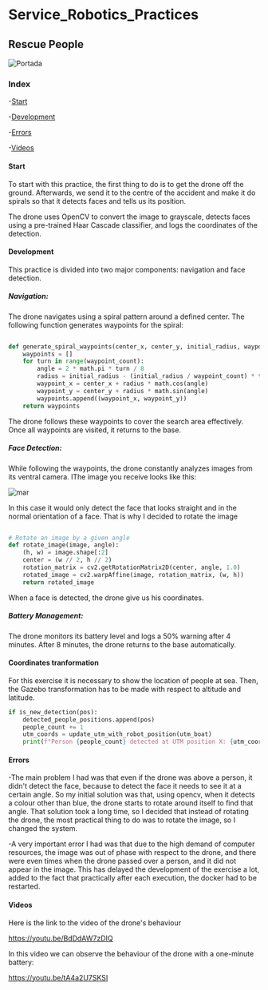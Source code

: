 # Service_Robotics_Practices
## Rescue People

![Portada](https://github.com/user-attachments/assets/4aeba2e1-0fd1-4afe-a973-f48dc1b2ca09)


### Index

-[Start](#start)

-[Development](#development)

-[Errors](#errors)

-[Videos](#videos)

#### Start

To start with this practice, the first thing to do is to get the drone off the ground. Afterwards, we send it to the centre of the accident and make it do spirals so that it detects faces and tells us its position.

The drone uses OpenCV to convert the image to grayscale, detects faces using a pre-trained Haar Cascade classifier, and logs the coordinates of the detection.

#### Development

This practice is divided into two major components: navigation and face detection.

##### Navigation: 
The drone navigates using a spiral pattern around a defined center. The following function generates waypoints for the spiral:

```python

def generate_spiral_waypoints(center_x, center_y, initial_radius, waypoint_count):
    waypoints = []
    for turn in range(waypoint_count):
        angle = 2 * math.pi * turn / 8
        radius = initial_radius - (initial_radius / waypoint_count) * turn
        waypoint_x = center_x + radius * math.cos(angle)
        waypoint_y = center_y + radius * math.sin(angle)
        waypoints.append((waypoint_x, waypoint_y))
    return waypoints
```
The drone follows these waypoints to cover the search area effectively. Once all waypoints are visited, it returns to the base.

##### Face Detection:
While following the waypoints, the drone constantly analyzes images from its ventral camera. IThe image you receive looks like this:

![mar](https://github.com/user-attachments/assets/bf41472b-e18a-4d59-ae46-b6adcd05264b)

In this case it would only detect the face that looks straight and in the normal orientation of a face. That is why I decided to rotate the image

```python

# Rotate an image by a given angle
def rotate_image(image, angle):
    (h, w) = image.shape[:2]
    center = (w // 2, h // 2)
    rotation_matrix = cv2.getRotationMatrix2D(center, angle, 1.0)
    rotated_image = cv2.warpAffine(image, rotation_matrix, (w, h))
    return rotated_image
```
When a face is detected, the drone give us his coordinates.

##### Battery Management: 
The drone monitors its battery level and logs a 50% warning after 4 minutes. After 8 minutes, the drone returns to the base automatically.

#### Coordinates tranformation
For this exercise it is necessary to show the location of people at sea. Then, the Gazebo transformation has to be made with respect to altitude and latitude.

```python
if is_new_detection(pos):
    detected_people_positions.append(pos)
    people_count += 1
    utm_coords = update_utm_with_robot_position(utm_boat)
    print(f"Person {people_count} detected at UTM position X: {utm_coords[0]}, Y: {utm_coords[1]}")
```

#### Errors

-The main problem I had was that even if the drone was above a person, it didn't detect the face, because to detect the face it needs to see it at a certain angle. So my initial solution was that, using opencv, when it detects a colour other than blue, the drone starts to rotate around itself to find that angle. That solution took a long time, so I decided that instead of rotating the drone, the most practical thing to do was to rotate the image, so I changed the system.

-A very important error I had was that due to the high demand of computer resources, the image was out of phase with respect to the drone, and there were even times when the drone passed over a person, and it did not appear in the image. This has delayed the development of the exercise a lot, added to the fact that practically after each execution, the docker had to be restarted.


#### Videos
Here is the link to the video of the drone's behaviour

https://youtu.be/BdDdAW7zDIQ


In this video we can observe the behaviour of the drone with a one-minute battery:

https://youtu.be/tA4a2U7SKSI

